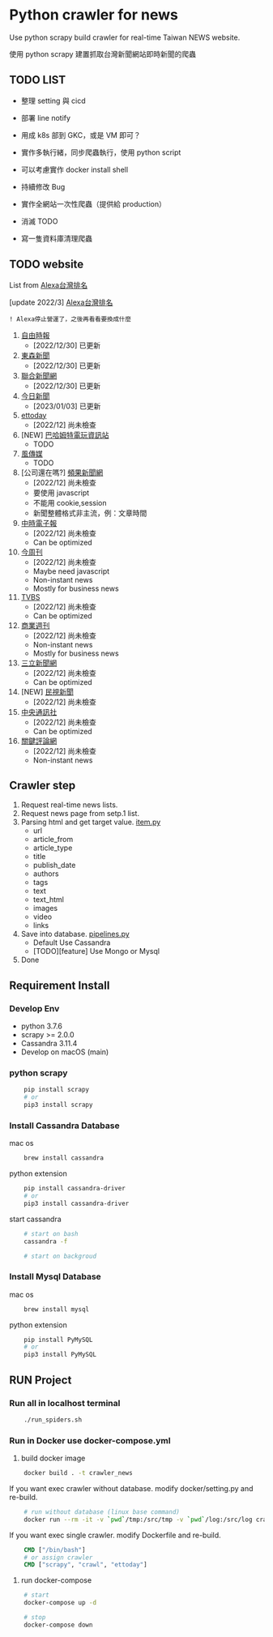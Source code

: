 # Python crawler for news

Use python scrapy build crawler for real-time Taiwan NEWS website.

使用 python scrapy 建置抓取台灣新聞網站即時新聞的爬蟲

## TODO LIST

- 整理 setting 與 cicd
- 部署 line notify

- 用成 k8s 部到 GKC，或是 VM 即可？
- 實作多執行緒，同步爬蟲執行，使用 python script
- 可以考慮實作 docker install shell
- 持續修改 Bug
- 實作全網站一次性爬蟲（提供給 production）
- 消滅 TODO
- 寫一隻資料庫清理爬蟲

## TODO website

List from [Alexa台灣排名](https://www.prlass.com/2992/%E5%8F%B0%E7%81%A3%E7%B6%B2%E8%B7%AF%E6%96%B0%E8%81%9E%E5%AA%92%E9%AB%94%E6%B5%81%E9%87%8F%E6%8E%92%E5%90%8D-2018-01/)

[update 2022/3] [Alexa台灣排名](https://www.prlass.com/4941/%E5%8F%B0%E7%81%A3%E5%AA%92%E9%AB%94%E6%8E%92%E5%90%8D2022%E5%B9%B43%E6%9C%88/)

`! Alexa停止營運了，之後再看看要換成什麼`

1. [自由時報](https://www.ltn.com.tw/)
    - [2022/12/30] 已更新
1. [東森新聞](https://news.ebc.net.tw/)
    - [2022/12/30] 已更新
1. [聯合新聞網](https://udn.com/news/index)
    - [2022/12/30] 已更新
1. [今日新聞](https://www.nownews.com/)
    - [2023/01/03] 已更新
1. [ettoday](https://www.ettoday.net/)
    - [2022/12] 尚未檢查
1. [NEW] [巴哈姆特電玩資訊站](https://gnn.gamer.com.tw/)
    - TODO
1. [風傳媒](https://www.storm.mg/)
    - TODO
1. [公司還在嗎?] [頻果新聞網](https://tw.appledaily.com/home)
    - [2022/12] 尚未檢查
    - 要使用 javascript
    - 不能用 cookie,session
    - 新聞整體格式非主流，例：文章時間
1. [中時電子報](https://www.chinatimes.com/)
    - [2022/12] 尚未檢查
    - Can be optimized
1. [今周刊](https://www.businesstoday.com.tw/)
    - [2022/12] 尚未檢查
    - Maybe need javascript
    - Non-instant news
    - Mostly for business news
1. [TVBS](https://news.tvbs.com.tw/)
    - [2022/12] 尚未檢查
    - Can be optimized
1. [商業週刊](https://www.businessweekly.com.tw/)
    - [2022/12] 尚未檢查
    - Non-instant news
    - Mostly for business news
1. [三立新聞網](https://www.setn.com/)
    - [2022/12] 尚未檢查
    - Can be optimized
1. [NEW] [民視新聞](https://www.ftvnews.com.tw/)
    - [2022/12] 尚未檢查
1. [中央通訊社](https://www.cna.com.tw/)
    - [2022/12] 尚未檢查
    - Can be optimized
1. [關鍵評論網](https://www.thenewslens.com/)
    - [2022/12] 尚未檢查
    - Non-instant news


## Crawler step

1. Request real-time news lists.
2. Request news page from setp.1 list.
3. Parsing html and get target value. [item.py](crawler_news/items.py)
    - url
    - article_from
    - article_type
    - title
    - publish_date
    - authors
    - tags
    - text
    - text_html
    - images
    - video
    - links
4. Save into database. [pipelines.py](crawler_news/pipelines.py)
    - Default Use Cassandra
    - [TODO][feature] Use Mongo or Mysql
5. Done

## Requirement Install

### Develop Env

- python 3.7.6
- scrapy >= 2.0.0
- Cassandra 3.11.4
- Develop on macOS (main)

### python scrapy

```bash
    pip install scrapy
    # or
    pip3 install scrapy
```

### Install Cassandra Database

mac os

```bash
    brew install cassandra
```

python extension

```bash
    pip install cassandra-driver
    # or
    pip3 install cassandra-driver
```

start cassandra

```bash
    # start on bash
    cassandra -f

    # start on backgroud
```

### Install Mysql Database

mac os

```bash
    brew install mysql
```

python extension

```bash
    pip install PyMySQL
    # or
    pip3 install PyMySQL
```

## RUN Project

### Run all in localhost terminal

```bash
    ./run_spiders.sh
```

### Run in Docker use docker-compose.yml

1. build docker image

```bash
    docker build . -t crawler_news
```

If you want exec crawler without database. modify docker/setting.py and re-build.

```bash
    # run without database (linux base command)
    docker run --rm -it -v `pwd`/tmp:/src/tmp -v `pwd`/log:/src/log crawler_news
```

If you want exec single crawler. modify Dockerfile and re-build.

```Dockerfile
    CMD ["/bin/bash"]
    # or assign crawler
    CMD ["scrapy", "crawl", "ettoday"]
```

1. run docker-compose

```bash
    # start
    docker-compose up -d

    # stop
    docker-compose down
```
